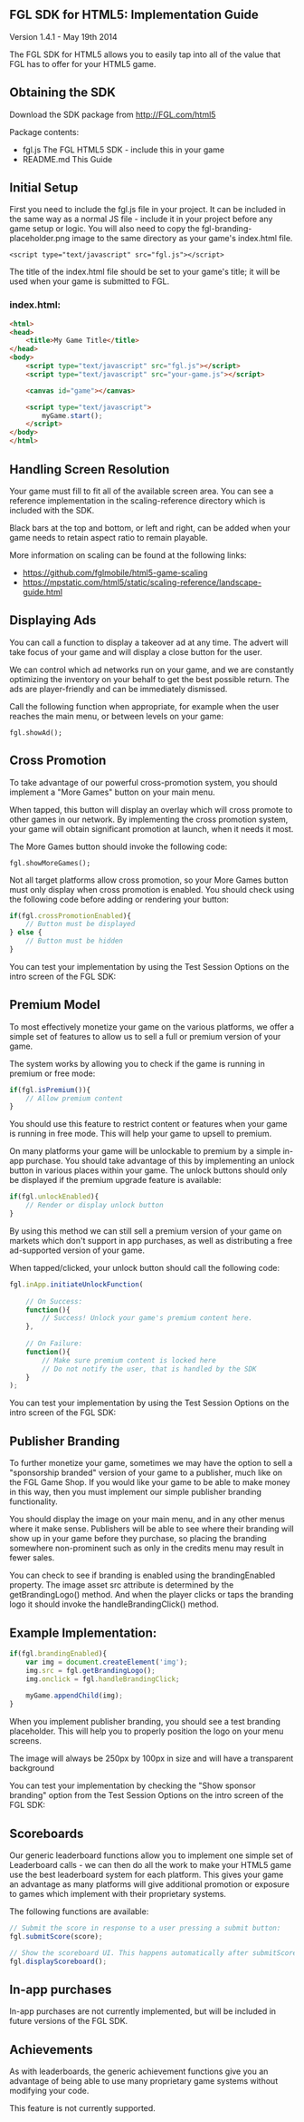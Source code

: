 FGL SDK for HTML5: Implementation Guide
---------------------------------------
Version 1.4.1 - May 19th 2014

The FGL SDK for HTML5 allows you to easily tap into all of the value that FGL has to offer for your HTML5 game.

## Obtaining the SDK
Download the SDK package from http://FGL.com/html5

Package contents:
 - fgl.js
    The FGL HTML5 SDK - include this in your game
 - README.md
    This Guide

## Initial Setup

First you need to include the fgl.js file in your project. It can be included in the same way as a normal JS file - include it in your project before any game setup or logic. You will also need to copy the fgl-branding-placeholder.png image to the same directory as your game's index.html file.

`<script type="text/javascript" src="fgl.js"></script>`

The title of the index.html file should be set to your game's title; it will be used when your game is submitted to FGL.

### index.html:

```html
<html>
<head>
    <title>My Game Title</title>
</head>
<body>
    <script type="text/javascript" src="fgl.js"></script>
    <script type="text/javascript" src="your-game.js"></script>

    <canvas id="game"></canvas>

    <script type="text/javascript">
        myGame.start();
    </script>
</body>
</html>
```


## Handling Screen Resolution

Your game must fill to fit all of the available screen area. You can see a reference implementation in the scaling-reference directory which is included with the SDK.

Black bars at the top and bottom, or left and right, can be added when your game needs to retain aspect ratio to remain playable.

More information on scaling can be found at the following links:
 - https://github.com/fglmobile/html5-game-scaling
 - https://mpstatic.com/html5/static/scaling-reference/landscape-guide.html

## Displaying Ads

You can call a function to display a takeover ad at any time. The advert will take focus of your game and will display a close button for the user.

We can control which ad networks run on your game, and we are constantly optimizing the inventory on your behalf to get the best possible return. The ads are player-friendly and can be immediately dismissed.

Call the following function when appropriate, for example when the user reaches the main menu, or between levels on your game:

`fgl.showAd();`

## Cross Promotion

To take advantage of our powerful cross-promotion system, you should implement a "More Games" button on your main menu.

When tapped, this button will display an overlay which will cross promote to other games in our network. By implementing the cross promotion system, your game will obtain significant promotion at launch, when it needs it most.

The More Games button should invoke the following code:

`fgl.showMoreGames();`

Not all target platforms allow cross promotion, so your More Games button must only display when cross promotion is enabled. You should check using the following code before adding or rendering your button:

```js
if(fgl.crossPromotionEnabled){
    // Button must be displayed
} else {
    // Button must be hidden
}
```

You can test your implementation by using the Test Session Options on the intro screen of the FGL SDK:


## Premium Model

To most effectively monetize your game on the various platforms, we offer a simple set of features to allow us to sell a full or premium version of your game.

The system works by allowing you to check if the game is running in premium or free mode:

```js
if(fgl.isPremium()){
    // Allow premium content
}
```

You should use this feature to restrict content or features when your game is running in free mode. This will help your game to upsell to premium.

On many platforms your game will be unlockable to premium by a simple in-app purchase. You should take advantage of this by implementing an unlock button in various places within your game. The unlock buttons should only be displayed if the premium upgrade feature is available:

```js
if(fgl.unlockEnabled){
    // Render or display unlock button
}
```

By using this method we can still sell a premium version of your game on markets which don't support in app purchases, as well as distributing a free ad-supported version of your game.

When tapped/clicked, your unlock button should call the following code:

```js
fgl.inApp.initiateUnlockFunction(
                
    // On Success:
    function(){
        // Success! Unlock your game's premium content here.
    },
    
    // On Failure:
    function(){
        // Make sure premium content is locked here
        // Do not notify the user, that is handled by the SDK
    }
);
```

You can test your implementation by using the Test Session Options on the intro screen of the FGL SDK:

## Publisher Branding

To further monetize your game, sometimes we may have the option to sell a "sponsorship branded" version of your game to a publisher, much like on the FGL Game Shop. If you would like your game to be able to make money in this way, then you must implement our simple publisher branding functionality.

You should display the image on your main menu, and in any other menus where it make sense. Publishers will be able to see where their branding will show up in your game before they purchase, so placing the branding somewhere non-prominent such as only in the credits menu may result in fewer sales.

You can check to see if branding is enabled using the brandingEnabled property. The image asset src attribute is determined by the getBrandingLogo() method. And when the player clicks or taps the branding logo it should invoke the handleBrandingClick() method.

## Example Implementation:

```js
if(fgl.brandingEnabled){
    var img = document.createElement('img');
    img.src = fgl.getBrandingLogo();
    img.onclick = fgl.handleBrandingClick;
    
    myGame.appendChild(img);
}
```

When you implement publisher branding, you should see a test branding placeholder. This will help you to properly position the logo on your menu screens.

The image will always be 250px by 100px in size and will have a transparent background

You can test your implementation by checking the "Show sponsor branding" option from the Test Session Options on the intro screen of the FGL SDK:

## Scoreboards

Our generic leaderboard functions allow you to implement one simple set of Leaderboard calls - we can then do all the work to make your HTML5 game use the best leaderboard system for each platform. This gives your game an advantage as many platforms will give additional promotion or exposure to games which implement with their proprietary systems.

The following functions are available:

```js
// Submit the score in response to a user pressing a submit button:
fgl.submitScore(score);

// Show the scoreboard UI. This happens automatically after submitScore:
fgl.displayScoreboard();
```

## In-app purchases
In-app purchases are not currently implemented, but will be included in future versions of the FGL SDK.

## Achievements

As with leaderboards, the generic achievement functions give you an advantage of being able to use many proprietary game systems without modifying your code.

This feature is not currently supported.